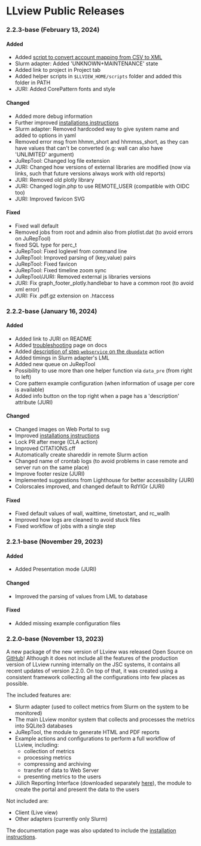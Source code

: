# LLview Public Releases

### 2.2.3-base (February 13, 2024)

<h4> Added </h4>

- Added [script to convert account mapping from CSV to XML](../install/accountmap.md#csv-format)
- Slurm adapter: Added 'UNKNOWN+MAINTENANCE' state
- Added link to project in Project tab
- Added helper scripts in `$LLVIEW_HOME/scripts` folder and added this folder in PATH
- JURI: Added CorePattern fonts and style

<h4> Changed </h4>

- Added more debug information
- Further improved [installations instructions](../install/index.md)
- Slurm adapter: Removed hardcoded way to give system name and added to options in yaml
- Removed error msg from hhmm_short and hhmmss_short, as they can have values that can't be converted (e.g: wall can also have 'UNLIMITED' argument)
- JuRepTool: Changed log file extension
- JURI: Changed how versions of external libraries are modified (now via links, such that future versions always work with old reports)
- JURI: Removed old plotly library
- JURI: Changed login.php to use REMOTE_USER (compatible with OIDC too)
- JURI: Improved favicon SVG

<h4> Fixed </h4>

- Fixed wall default
- Removed jobs from root and admin also from plotlist.dat (to avoid errors on JuRepTool)
- fixed SQL type for perc_t
- JuRepTool: Fixed loglevel from command line
- JuRepTool: Improved parsing of (key,value) pairs
- JuRepTool: Fixed favicon 
- JuRepTool: Fixed timeline zoom sync
- JuRepTool/JURI: Removed external js libraries versions
- JURI: Fix graph_footer_plotly.handlebar to have a common root (to avoid xml error)
- JURI: Fix .pdf.gz extension on .htaccess


### 2.2.2-base (January 16, 2024)

<h4> Added </h4>

- Added link to JURI on README
- Added [troubleshooting](../install/troubleshooting.md) page on docs
- Added [description of step `webservice` on the `dbupdate`](../install/server_install.md#webservice-step) action
- Added timings in Slurm adapter's LML
- Added new queue on JuRepTool
- Possibility to use more than one helper function via `data_pre` (from right to left)
- Core pattern example configuration (when information of usage per core is available)
- Added info button on the top right when a page has a 'description' attribute (JURI)

<h4> Changed </h4>

- Changed images on Web Portal to svg
- Improved [installations instructions](../install/index.md)
- Lock PR after merge (CLA action)
- Improved CITATIONS.cff
- Automatically create shareddir in remote Slurm action
- Changed name of crontab logs (to avoid problems in case remote and server run on the same place)
- Improve footer resize (JURI)
- Implemented suggestions from Lighthouse for better accessibility (JURI)
- Colorscales improved, and changed default to RdYlGr (JURI)

<h4> Fixed </h4>

- Fixed default values of wall, waittime, timetostart, and rc_wallh
- Improved how logs are cleaned to avoid stuck files
- Fixed workflow of jobs with a single step


### 2.2.1-base (November 29, 2023)

<h4> Added </h4>

- Added Presentation mode (JURI)

<h4> Changed </h4>

- Improved the parsing of values from LML to database

<h4> Fixed </h4>

- Added missing example configuration files


### 2.2.0-base (November 13, 2023)

A new package of the new version of LLview was released Open Source on [GitHub](https://github.com/FZJ-JSC/LLview)!
Although it does not include all the features of the production version of LLview running internally on the JSC systems, it contains all recent updates of version 2.2.0.
On top of that, it was created using a consistent framework collecting all the configurations into few places as possible.

The included features are:

- Slurm adapter (used to collect metrics from Slurm on the system to be monitored)
- The main LLview monitor system that collects and processes the metrics into SQLite3 databases
- JuRepTool, the module to generate HTML and PDF reports
- Example actions and configurations to perform a full workflow of LLview, including:
	- collection of metrics
	- processing metrics
	- compressing and archiving
	- transfer of data to Web Server
	- presenting metrics to the users
- Jülich Reporting Interface (downloaded separately [here](https://github.com/FZJ-JSC/JURI)), the module to create the portal and present the data to the users

Not included are:

- Client (Live view)
- Other adapters (currently only Slurm)

The documentation page was also updated to include the [installation instructions](../install/index.md).

